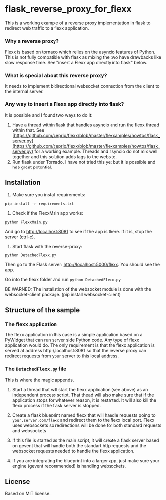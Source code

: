 # flask_reverse_proxy_for_flexx
This is a working example of a reverse proxy implementation in flask to redirect web traffic to a flexx application.

### Why a reverse proxy?

Flexx is based on tornado which relies on the asyncio features of Python. This is not fully compatible with flask as mixing the two have drawbacks like slow response time. See "insert a Flexx app directly into flask" below.

### What is special about this reverse proxy?

It needs to implement bidirectional websocket connection from the client to the internal server.

### Any way to insert a Flexx app directly into flask?

It is possible and I found two ways to do it:
1) Have a thread within flask that handles asyncio and run the flexx thread within that. See [https://github.com/ceprio/flexx/blob/master/flexxamples/howtos/flask_server.py](https://github.com/ceprio/flexx/blob/master/flexxamples/howtos/flask_server.py) for a working example. Threads and asyncio do not mix well together and this solution adds lags to the website.
2) Run flask under Tornado. I have not tried this yet but it is possible and has great potential.

## Installation

1. Make sure you install requirements:
```
pip install -r requirements.txt
```

1. Check if the FlexxMain app works:
```
python FlexxMain.py
```
And go to [http://localhost:8081](http://localhost:8081) to see if the app is there. If it is, stop the server (ctrl-c).

1. Start flask with the reverse-proxy:
```
python DetachedFlexx.py
```
Then go to the Flask server: [http://localhost:5000/flexx](http://localhost:5000/flexx). You should see the app.


Go into the flexx folder and run `python DetachedFlexx.py`

BE WARNED: The installation of the websocket module is done with the websocket-client package. (pip install websocket-client)


## Structure of the sample

### The flexx application

The flexx application in this case is a simple application based on a PyWidget that can run 
server side Python code. Any type of flexx application would do. The only requirement is that 
the flexx application is served at address http://localhost:8081 so that the reverse proxy 
can redirect requests from your server to this local address.

### The `DetachedFlexx.py` file

This is where the magic appends.

1. Start a thread that will start the flexx application (see above) as an independent process script. That thead 
will also make sure that if the application stops for whatever reason, it is restarted. It will also 
kill the flexx process if the flask server is stopped.

2. Create a flask blueprint named flexx that will handle requests going to `your.server.com/flexx`
and redirect them to the flexx local port. Flexx uses websockets so redirections will be done for both 
standard requests and websockets

3. If this file is started as the main script, it will create a flask server based on gevent that will handle 
both the standart http requests and the websocket requests needed to handle the flexx application.

4. If you are integrating the blueprint into a larger app, just make sure your engine (gevent recommended) is 
handling websockets. 

## License

Based on MIT license.
